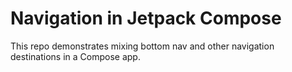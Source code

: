 # Navigation in Jetpack Compose
This repo demonstrates mixing bottom nav and other navigation destinations in a Compose app.